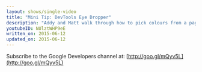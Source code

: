 ```yaml
---
layout: shows/single-video
title: "Mini Tip: DevTools Eye Dropper"
description: "Addy and Matt walk through how to pick colours from a page using the new DevTools Eye Dropper tool."
youtubeID: NUlztWHP9eE
written_on: 2015-06-12
updated_on: 2015-06-12
---
```


Subscribe to the Google Developers channel at: [http://goo.gl/mQyv5L](http://goo.gl/mQyv5L)
